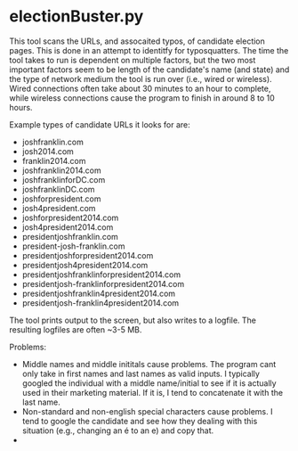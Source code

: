 electionBuster.py
=================

This tool scans the URLs, and assocaited typos, of candidate election pages. This is done in an attempt to identitfy for typosquatters. The time the tool takes to run is dependent on multiple factors, but the two most important factors seem to be length of the candidate's name (and state) and the type of network medium the tool is run over (i.e., wired or wireless). Wired connections often take about 30 minutes to an hour to complete, while wireless connections cause the program to finish in around 8 to 10 hours. 

Example types of candidate URLs it looks for are:

- joshfranklin.com
- josh2014.com
- franklin2014.com
- joshfranklin2014.com
- joshfranklinforDC.com
- joshfranklinDC.com
- joshforpresident.com
- josh4president.com
- joshforpresident2014.com
- josh4president2014.com
- presidentjoshfranklin.com
- president-josh-franklin.com
- presidentjoshforpresident2014.com
- presidentjosh4president2014.com
- presidentjoshfranklinforpresident2014.com
- presidentjosh-franklinforpresident2014.com
- presidentjoshfranklin4president2014.com
- presidentjosh-franklin4president2014.com

The tool prints output to the screen, but also writes to a logfile. The resulting logfiles are often ~3-5 MB. 

Problems:
- Middle names and middle inititals cause problems. The program cant only take in first names and last names as valid inputs. I typically googled the individual with a middle name/initial to see if it is actually used in their marketing material. If it is, I tend to concatenate it with the last name. 
- Non-standard and non-english special characters cause problems. I tend to google the candidate and see how they dealing with this situation (e.g., changing an é to an e) and copy that. 
- 
